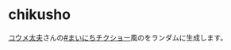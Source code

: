 
# chikusho

[コウメ太夫](https://twitter.com/dayukoume)さんの[#まいにちチクショー](https://twitter.com/hashtag/%E3%81%BE%E3%81%84%E3%81%AB%E3%81%A1%E3%83%81%E3%82%AF%E3%82%B7%E3%83%A7%E3%83%BC?src=hashtag_click)風のをランダムに生成します。
